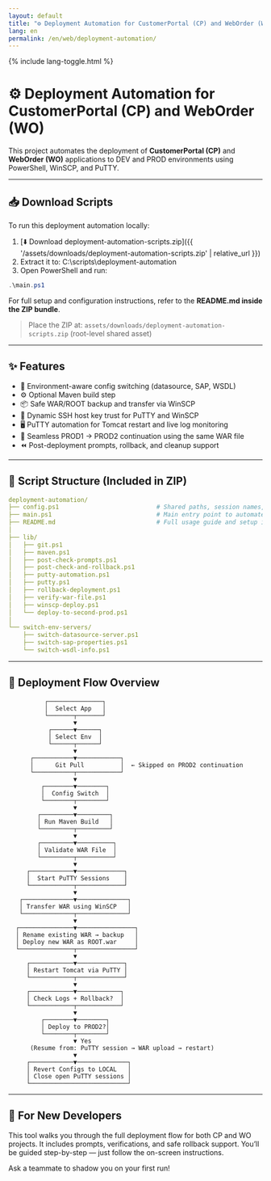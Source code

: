 ```yaml
---
layout: default
title: "⚙️ Deployment Automation for CustomerPortal (CP) and WebOrder (WO)"
lang: en
permalink: /en/web/deployment-automation/
---
```


{% include lang-toggle.html %}

# ⚙️ Deployment Automation for CustomerPortal (CP) and WebOrder (WO)

This project automates the deployment of **CustomerPortal (CP)** and **WebOrder (WO)** applications to DEV and PROD environments using PowerShell, WinSCP, and PuTTY.

---

## 📥 Download Scripts

To run this deployment automation locally:

1. [⬇️ Download deployment-automation-scripts.zip]({{ '/assets/downloads/deployment-automation-scripts.zip' | relative_url }})
2. Extract it to:
    C:\scripts\deployment-automation
3. Open PowerShell and run:
~~~powershell
.\main.ps1
~~~

For full setup and configuration instructions, refer to the **README.md inside the ZIP bundle**.

> Place the ZIP at: `assets/downloads/deployment-automation-scripts.zip` (root-level shared asset)

---

## ✨ Features

- 🔄 Environment-aware config switching (datasource, SAP, WSDL)
- ⚙️ Optional Maven build step
- 📦 Safe WAR/ROOT backup and transfer via WinSCP
- 🔐 Dynamic SSH host key trust for PuTTY and WinSCP
- 🖥️ PuTTY automation for Tomcat restart and live log monitoring
- 🔁 Seamless PROD1 → PROD2 continuation using the same WAR file
- ⏪ Post-deployment prompts, rollback, and cleanup support

---

## 📁 Script Structure (Included in ZIP)
```yaml
deployment-automation/
├── config.ps1                           # Shared paths, session names, and SSH host keys
├── main.ps1                             # Main entry point to automate full deployment
├── README.md                            # Full usage guide and setup instructions
│
├── lib/
│   ├── git.ps1
│   ├── maven.ps1
│   ├── post-check-prompts.ps1
│   ├── post-check-and-rollback.ps1
│   ├── putty-automation.ps1
│   ├── putty.ps1
│   ├── rollback-deployment.ps1
│   ├── verify-war-file.ps1
│   ├── winscp-deploy.ps1
│   └── deploy-to-second-prod.ps1
│
└── switch-env-servers/
    ├── switch-datasource-server.ps1
    ├── switch-sap-properties.ps1
    └── switch-wsdl-info.ps1
```

---

## 🧭 Deployment Flow Overview
~~~
          ┌───────────────┐
          │  Select App   │
          └───────┬───────┘
                  ▼
           ┌──────▼──────┐
           │ Select Env  │
           └──────┬──────┘
                  ▼
      ┌───────────▼────────────┐
      │      Git Pull          │  ← Skipped on PROD2 continuation
      └───────────┬────────────┘
                  ▼
         ┌────────▼────────┐
         │  Config Switch  │
         └────────┬────────┘
                  ▼
        ┌─────────▼─────────┐
        │ Run Maven Build   │
        └─────────┬─────────┘
                  ▼
        ┌─────────▼──────────┐
        │ Validate WAR File  │
        └─────────┬──────────┘
                  ▼
     ┌────────────▼─────────────┐
     │  Start PuTTY Sessions    │
     └────────────┬─────────────┘
                  ▼
   ┌──────────────▼──────────────┐
   │ Transfer WAR using WinSCP   │
   └──────────────┬──────────────┘
                  ▼
  ┌───────────────▼────────────────┐
  │ Rename existing WAR → backup   │
  │ Deploy new WAR as ROOT.war     │
  └───────────────┬────────────────┘
                  ▼
     ┌────────────▼─────────────┐
     │ Restart Tomcat via PuTTY │
     └────────────┬─────────────┘
                  ▼
     ┌────────────▼────────────┐
     │ Check Logs + Rollback?  │
     └────────────┬────────────┘
                  ▼
         ┌────────▼────────┐
         │ Deploy to PROD2?│
         └────────┬────────┘
                  ▼ Yes
      (Resume from: PuTTY session → WAR upload → restart)
                  ▼
     ┌────────────▼──────────────┐
     │ Revert Configs to LOCAL   │
     │ Close open PuTTY sessions │
     └───────────────────────────┘
~~~

---

## 👥 For New Developers

This tool walks you through the full deployment flow for both CP and WO projects. It includes prompts, verifications, and safe rollback support. You’ll be guided step-by-step — just follow the on-screen instructions.

Ask a teammate to shadow you on your first run!
